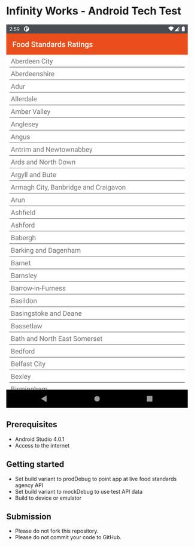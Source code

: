 # Infinity Works - Android Tech Test

![Preview of Frontend](preview.png)

## Prerequisites

* Android Studio 4.0.1
* Access to the internet

## Getting started

* Set build variant to prodDebug to point app at live food standards agency API
* Set build variant to mockDebug to use test API data
* Build to device or emulator

## Submission

* Please do not fork this repository.
* Please do not commit your code to GitHub.
